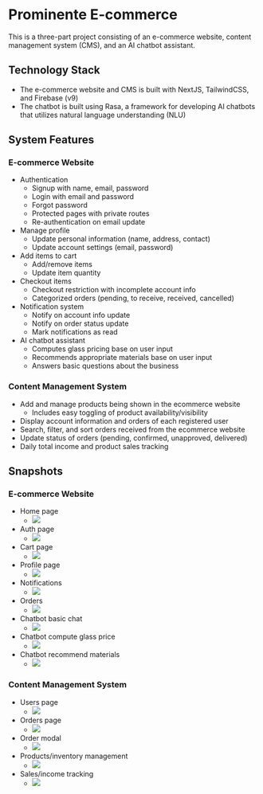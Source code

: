 # Prominente E-commerce

This is a three-part project consisting of an e-commerce website, content management system (CMS), and an AI chatbot assistant.

## Technology Stack

- The e-commerce website and CMS is built with NextJS, TailwindCSS, and Firebase (v9)
- The chatbot is built using Rasa, a framework for developing AI chatbots that utilizes natural language understanding (NLU)

## System Features

### E-commerce Website

- Authentication
  - Signup with name, email, password
  - Login with email and password
  - Forgot password
  - Protected pages with private routes
  - Re-authentication on email update
- Manage profile
  - Update personal information (name, address, contact)
  - Update account settings (email, password)
- Add items to cart
  - Add/remove items
  - Update item quantity
- Checkout items
  - Checkout restriction with incomplete account info
  - Categorized orders (pending, to receive, received, cancelled)
- Notification system
  - Notify on account info update
  - Notify on order status update
  - Mark notifications as read
- AI chatbot assistant
  - Computes glass pricing base on user input
  - Recommends appropriate materials base on user input
  - Answers basic questions about the business

### Content Management System

- Add and manage products being shown in the ecommerce website
  - Includes easy toggling of product availability/visibility
- Display account information and orders of each registered user
- Search, filter, and sort orders received from the ecommerce website
- Update status of orders (pending, confirmed, unapproved, delivered)
- Daily total income and product sales tracking

## Snapshots

### E-commerce Website

- Home page
  - ![](https://github.com/Randell-janus/prominente-ecommerce/blob/main/prominente-ecommerce/public/snapshots/home.png)
- Auth page
  - ![](https://github.com/Randell-janus/prominente-ecommerce/blob/main/prominente-ecommerce/public/snapshots/auth.png)
- Cart page
  - ![](https://github.com/Randell-janus/prominente-ecommerce/blob/main/prominente-ecommerce/public/snapshots/cart.png)
- Profile page
  - ![](https://github.com/Randell-janus/prominente-ecommerce/blob/main/prominente-ecommerce/public/snapshots/profile.png)
- Notifications
  - ![](https://github.com/Randell-janus/prominente-ecommerce/blob/main/prominente-ecommerce/public/snapshots/notifications.png)
- Orders
  - ![](https://github.com/Randell-janus/prominente-ecommerce/blob/main/prominente-ecommerce/public/snapshots/received.png)
- Chatbot basic chat
  - ![](https://github.com/Randell-janus/prominente-ecommerce/blob/main/rasa-chatbot/public/snapshots/rasa-basic-chat.png)
- Chatbot compute glass price
  - ![](https://github.com/Randell-janus/prominente-ecommerce/blob/main/rasa-chatbot/public/snapshots/rasa-compute-price.png)
- Chatbot recommend materials
  - ![](https://github.com/Randell-janus/prominente-ecommerce/blob/main/rasa-chatbot/public/snapshots/rasa-recommend-materials.png)

### Content Management System

- Users page
  - ![](https://github.com/Randell-janus/prominente-ecommerce/blob/main/prominente-cms/public/snapshots/cms-users.png)
- Orders page
  - ![](https://github.com/Randell-janus/prominente-ecommerce/blob/main/prominente-cms/public/snapshots/cms-orders.png)
- Order modal
  - ![](https://github.com/Randell-janus/prominente-ecommerce/blob/main/prominente-cms/public/snapshots/cms-order.png)
- Products/inventory management
  - ![](https://github.com/Randell-janus/prominente-ecommerce/blob/main/prominente-cms/public/snapshots/cms-products.png)
- Sales/income tracking
  - ![](https://github.com/Randell-janus/prominente-ecommerce/blob/main/prominente-cms/public/snapshots/cms-sales.png)
